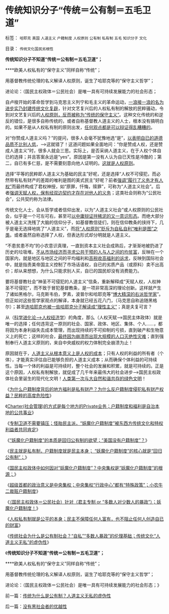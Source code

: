 # 传统知识分子“传统＝公有制＝五毛卫道”

标签： `哈耶克` `美国` `人道主义` `户籍制度` `人权原则` `公有制` `私有制` `五毛` `知识分子` `文化` 

目录： `传统文化国民劣根性`

**传统知识分子不知道“传统＝公有制＝五毛卫道”；**

****欧美人权私有的“保守主义”同样自称“传统”；

用基督教传统伦理的名义解译人权原则，诞生了哈耶克等的“保守主义哲学”；

进论论：（国民主权政体＝公民社会）是唯一具有可持续发展能力的社会形态；



自卢梭开始的革命哲学到马克思主义列宁和毛主义的革命运动，[一浪接一浪的名为进步实乃封建传统文化复辟](../../../2011/2/3/马克思早就向（短缺原理＋边际原理）彻底投降了.md)，针对文艺复兴后的人权私有制的解放的民粹骚动，令到对文艺复兴后的[人权原则，反而被称为“传统的保守主义”](../../../2011/5/6/里根的保守主义和格兰特总统.md)。这种文化传统的和逆反的错位，是很多自称传统的，或者自称基督教人道主义的人士，根本没有搞明白的。如果不是从人权私有制的原则出发，[任何观点都是可以辩证得乱糟糟的](../../../2011/1/28/缺乏逻辑能力可能是脑残综合症的典型症状.md)。

对“你赞成人道主义吗？”的提问，很多人会毫不犹豫地选“是”，[以表明自已的道德品质不比别人低](../../../2011/7/5/工团主义是工业社会崩溃的环节及工会；.md)，——>这就错了！这道问题如果全面地问：“你是赞成人权，还是赞成人道主义”时，很多人就会三思。实际上，是否采纳人道主义，在于人权个体自已的选择；并且答案永远是“yes”。原因是第一没有人认为自已天性是冷酷的；第二，自已有多仁慈，是不需要刻意向他人证明的。[这就是人权原则](../../../2009/11/12/别人的人权也是人权.md)。

选择“平等的民粹即人道主义为基础的民主”好呢，还是选择“人权不可侵犯，而必然带有私有财产的差距的唯利是图的美式民主”好呢？前者[强调”履行了义务才有人权”](../../../2010/5/15/“权力－权利－义务”模型即奴隶制.md)而最终构成了君权神授，如“原罪，忏悔，赎罪”，可称为“人道主义社会”。后者[强调天赋人权，保有经双边契约才存在对他人的义务](../../../2009/11/5/没有天生的原罪，没有天生的原债.md)；这类社会则称为“公民社会”，公共契约称为法律。

传统文化人士，会从哲学或者信仰出发，以为“人道主义社会”或人权原则的公民社会，似乎是一个可左可右，甚至可[以中庸辩证拌稀泥的又一意识形态](../../../2009/9/23/战场上没有大声疾呼的中间派.md)。而绝大部分被人道主义洗残了大脑的信仰分子，如基督教信徒们，则在信仰教条的挟持下，几乎是毫无选择地挑了“人道主义”，而[将“人权原则”贬斥为自私自利“唯利是图”之类](../../../2011/2/23/哲学制造沟通障碍，哲学制造冲突.md)。或者虽然自称选择了人权，但表达形式却分明就是人道主义。

“不患贫患不均”的小农意识真理，一直到资本主义社会成熟后，才渐渐地被扔进了历史的垃圾堆。[不从市场经济而寻求公共干预的人与人之间的均贫富](../../../2010/9/21/“民主斗士”大部分是民粹斗士.md)，反映在一个国家内，就是地区与地区之间的平均福利和[高税收高福利的诉求](../../../2009/11/15/民主“主义”乌托邦和北欧社会主义.md)，反映到国际社会中，就是指责美帝国主义控制了市场话语权，自已的劣质产品（或原料）卖不出高价；却从来想想，为什么只能求别人买，自已的国民却没有消费能力。

要将基督教社会“神圣不可侵犯的人道主义”信条，重新解释成“天赋人权，人权神圣不可侵犯”，而不致于冒犯基督教条，是一项非常高深的理论创新。这样就产生了诸如黑格尔，马克斯韦伯，罗素，波普尔和哈耶克等“[博大精深的右派哲学家](../../../2010/10/18/世界上没有“右派”的哲学家.md)”。但正如对这些哲学家观点的解译，本身就已经五花八门，（马克思自称追随黑格尔）；甚至[连哈耶克也被一些哈耶克分子解读成“理性主义”](../../../2011/2/27/新理论推广和奥地利学派的失败.md)；真是夫复可言？

从（[科学进化论——>人权经济学](../../../2010/2/2/炮轰进化论.md)）的角度，那么（人权天赋——>国民主体政体）就是唯一的选择；任何违背这一原则的社会、国家、政体、地区、集体、个人……，都将因为本身利益失去成本管理，而出现持续的不可抑制的亏损，直到破产和生物意义上的死亡；这样的社会，[最终因为崩溃而出现大规模的人口灭绝性灾难](../../../2010/8/15/罗马帝国低人权隐患终致人口大绝灭.md)；直到强制奉行人道主义原则的，来自中央威权的权力体制完全崩溃为止！

原因就在于，[人道主义从根本意义上是人权的成本](../../../2011/1/26/人权不是人道，人道透支人权.md)；只有人权的利益的所有者（个体），才能真实评估自已能够负担的人道主义成本；从而确保个体利益的可持续性。当每一个体的利益是可持续时，整个社会的发展和积累，就是可持续的。正是这个原因，人权私有制解放，就促成了几千年来最伟大的社会进步——>国民主权政体社会里诞生的现代化文明！[人类第一次与大自然和谐共存的绿色文明](../../../2009/9/16/绿色的社会发展就是私有制让老百姓富起来！.md)！

《[为什么户籍制度背后的地方福利是私有财产？为什么反户籍制度侵犯私有财产权益？民粹的高度危险性](../../../2012/3/4/为什么户籍制度背后的地方福利是私有财产PrivateRight？.md)》

《[Charter(社会管理)的方式是每个地方的Private业务；户籍制度和福利是自治本地的公共事业](../../../2012/3/8/户籍制度和福利是自治本地的公共事业.md)》

《[专制卫道不需要镇压；怪胎民主派，“妖魔化户籍制度”被东西方传统文化和特权利益者共同肯定](../../../2012/3/13/“妖魔化户籍制度”的愚民“民主”.md)》

《[“妖魔化户籍制度”的本质是回归公有制的欲望；“美国没有户籍制度”？](../../../2012/3/13/“妖魔化户籍制度”是回归公有制的欲望.md)》

《[民主就是私有制，户籍制度就是民主本身；
“妖魔化户籍制度”的核心就是“回归公有制”；](../../../2012/3/13/民主就是私有制，户籍制度就是民主本身.md)》

《[国民主权政体中如何因对“妖魔化户籍制度”？中央集权是“妖魔化户籍制度”的根源；](../../../2012/3/13/为什么出现妖魔化户籍制度的民粹运动？.md)》

《[超级首都的政治意义是中央集权；中央集权“行政中心”都有“特殊政策”；小农牛二栽赃户籍制度](../../../2012/3/17/超级首都的政治意义是中央集权.md)》

《[（国民主权政体＝公民社会）针对（君主专制
or “多数人对少数人的暴政”）；妖魔化户籍制度！](../../../2012/3/17/户籍制度不是太严了，而是几乎给取缔了.md)》

《[人权私有制就是公平的本身；民主不保障任何人富有，也不阻止任何人创造自已的财富](../../../2012/3/18/乌有之乡是典型的黑社会.md)》

《[传统社会为什么是公有制社会？“自私”“多数人暴政”的伦理基础；传统文化“人道主义无私”的虚伪性](../../../2012/3/18/传统为什么是公有制？人道主义无私的虚伪性.md)》

《**传统知识分子不知道“传统＝公有制＝五毛卫道”；**

****欧美人权私有的“保守主义”同样自称“传统”；

用基督教传统伦理的名义解译人权原则，诞生了哈耶克等的“保守主义哲学”；

进论论：（国民主权政体＝公民社会）是唯一具有可持续发展能力的社会形态；》



前一篇：[传统为什么是公有制？人道主义无私的虚伪性](../../../2012/3/18/传统为什么是公有制？人道主义无私的虚伪性.md)

后一篇：[没有黑社会者的优越性](../../../2012/3/19/没有黑社会者的优越性.md)